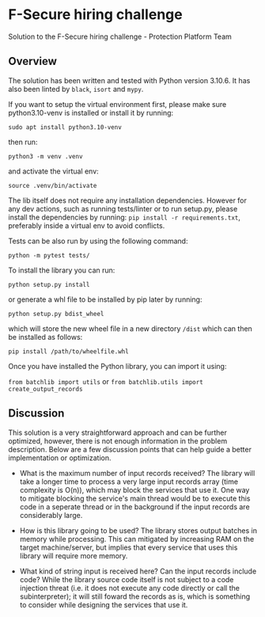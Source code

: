 # F-Secure hiring challenge
Solution to the F-Secure hiring challenge - Protection Platform Team

## Overview
The solution has been written and tested with Python version 3.10.6. It has also been linted by `black`, `isort` and `mypy`.

If you want to setup the virtual environment first, please make sure python3.10-venv is installed or install it by running:

`sudo apt install python3.10-venv`

then run:

`python3 -m venv .venv`

and activate the virtual env:

`source .venv/bin/activate`


The lib itself does not require any installation dependencies. However for any dev actions, such as running tests/linter or to run setup.py, please install the dependencies by running: `pip install -r requirements.txt`, preferably inside a virtual env to avoid conflicts.

Tests can be also run by using the following command:

`python -m pytest tests/`

To install the library you can run:

`python setup.py install`

or generate a whl file to be installed by pip later by running:

`python setup.py bdist_wheel`

which will store the new wheel file in a new directory `/dist` which can then be installed as follows:

`pip install /path/to/wheelfile.whl`

Once you have installed the Python library, you can import it using:

`from batchlib import utils`
or
`from batchlib.utils import create_output_records`

## Discussion
This solution is a very straightforward approach and can be further optimized, however, there is not enough information in the problem description. Below are a few discussion points that can help guide a better implementation or optimization.

- What is the maximum number of input records received? The library will take a longer time to process a very large input records array (time complexity is O(n)), which may block the services that use it. One way to mitigate blocking the service's main thread would be to execute this code in a seperate thread or in the background if the input records are considerably large.

- How is this library going to be used? The library stores output batches in memory while processing. This can mitigated by increasing RAM on the target machine/server, but implies that every service that uses this library will require more memory.

- What kind of string input is received here? Can the input records include code? While the library source code itself is not subject to a code injection threat (i.e. it does not execute any code directly or call the subinterpreter); it will still foward the records as is, which is something to consider while designing the services that use it.
